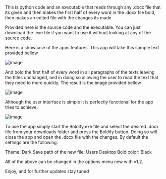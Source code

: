 This is python code and an executable that reads through any .docx file that its given and then makes the first half of every word in the .docx file bold, then makes an edited file with the changes its made


Provided here is the source code and the executable. You can just download the .exe file if you want to use it without looking at any of the source code.

Here is a showcase of the apps features. This app will take this sample text provided bellow

![image](https://github.com/user-attachments/assets/6e64cfab-53d4-4969-af59-5c40425a5f7a)

And bold the first half of every word in all paragraphs of the texts leaving the titles unchanged, and in doing so allowing the user to read the text that they need to more quickly.
The result is the image provided bellow 

![image](https://github.com/user-attachments/assets/41050e8f-4319-4bba-a785-c44f75984067)

Although the user interface is simple it is perfectly functional for the app tries to achieve.

![image](https://github.com/user-attachments/assets/7f292d09-9eb0-49f5-8f00-5b32ea724889)

To use the app simply start the Boldify.exe file and select the desired .docx file from your downloads folder and press the Boldify button.
Doing so will close the app and open the .docx file with the changes. By default the settings are the following:

Theme: Dark
Save path of the new file: Users Desktop
Bold color: Black

All of the above can be changed in the options menu new with v1.2.



Enjoy, and for further updates stay tuned
